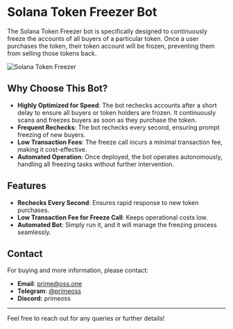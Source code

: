 # Solana Token Freezer Bot

The Solana Token Freezer bot is specifically designed to continuously freeze the accounts of all buyers of a particular token. Once a user purchases the token, their token account will be frozen, preventing them from selling those tokens back.

![Solana Token Freezer](https://i.ibb.co/1vH34fn/solana-token-account-freezer.png)

## Why Choose This Bot?

- **Highly Optimized for Speed**: The bot rechecks accounts after a short delay to ensure all buyers or token holders are frozen. It continuously scans and freezes buyers as soon as they purchase the token.
- **Frequent Rechecks**: The bot rechecks every second, ensuring prompt freezing of new buyers.
- **Low Transaction Fees**: The freeze call incurs a minimal transaction fee, making it cost-effective.
- **Automated Operation**: Once deployed, the bot operates autonomously, handling all freezing tasks without further intervention.

## Features

- **Rechecks Every Second**: Ensures rapid response to new token purchases.
- **Low Transaction Fee for Freeze Call**: Keeps operational costs low.
- **Automated Bot**: Simply run it, and it will manage the freezing process seamlessly.

## Contact

For buying and more information, please contact:

- **Email**: [prime@oss.one](mailto:prime@oss.one)
- **Telegram**: [@primeoss](https://t.me/primeoss)
- **Discord:** primeoss

---

Feel free to reach out for any queries or further details!
